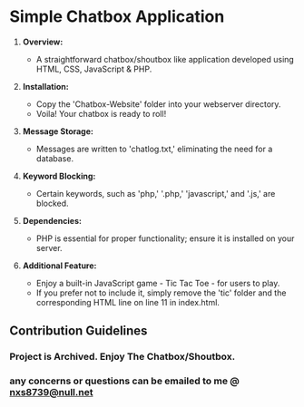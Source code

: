 # Simple Chatbox Application

1. **Overview:**
   - A straightforward chatbox/shoutbox like application developed using HTML, CSS, JavaScript & PHP.

2. **Installation:**
   - Copy the 'Chatbox-Website' folder into your webserver directory.
   - Voila! Your chatbox is ready to roll!

3. **Message Storage:**
   - Messages are written to 'chatlog.txt,' eliminating the need for a database.

4. **Keyword Blocking:**
   - Certain keywords, such as 'php,' '.php,' 'javascript,' and '.js,' are blocked.

5. **Dependencies:**
   - PHP is essential for proper functionality; ensure it is installed on your server.

6. **Additional Feature:**
   - Enjoy a built-in JavaScript game - Tic Tac Toe - for users to play.
   - If you prefer not to include it, simply remove the 'tic' folder and the corresponding HTML line on line 11 in index.html.


## Contribution Guidelines

### Project is Archived. Enjoy The Chatbox/Shoutbox.
### any concerns or questions can be emailed to me @ nxs8739@null.net
